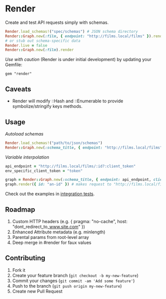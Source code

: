 # Render

Create and test API requests simply with schemas.

```ruby
Render.load_schemas!("spec/schemas") # JSON schema directory
Render::Graph.new(:film, { endpoint: "http://films.local/films" }).render
# or stub out schema-specific data
Render.live = false
Render::Graph.new(:film).render
```

*Use with caution* (Render is under initial development) by updating your Gemfile:

    gem "render"

## Caveats

- Render will modify ::Hash and ::Enumerable to provide symbolize/stringify keys methods.

## Usage

*Autoload schemas*

```ruby
Render.load_schemas!("path/to/json/schemas")
Render::Graph.new(:schema_title, { endpoint: "http://films.local/films" }).render
```

*Variable interpolation*

```ruby
api_endpoint = "http://films.local/films/:id?:client_token"
env_specific_client_token = "token"

graph = Render::Graph.new(:schema_title, { endpoint: api_endpoint, client_token: env_specific_client_token })
graph.render({ id: "an-id" }) # makes request to "http://films.local/films/an-id?client_token=token"
```

Check out the examples in [integration tests](spec/integration/).

## Roadmap

1. Custom HTTP headers (e.g. { pragma: "no-cache", host: "dont_redirect_to_www.site.com" })
2. Enhanced Attribute metadata (e.g. minlength)
3. Parental params from root-level array
4. Deep merge in #render for faux values

## Contributing

1. Fork it
2. Create your feature branch (`git checkout -b my-new-feature`)
3. Commit your changes (`git commit -am 'Add some feature'`)
4. Push to the branch (`git push origin my-new-feature`)
5. Create new Pull Request
